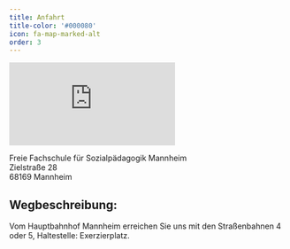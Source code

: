 ```yaml
---
title: Anfahrt
title-color: '#000080'
icon: fa-map-marked-alt
order: 3
---
```


<iframe src="https://www.google.com/maps/embed?pb=!1m18!1m12!1m3!1d20730.50388452964!2d8.485788010125177!3d49.497483217246305!2m3!1f0!2f0!3f0!3m2!1i1024!2i768!4f13.1!3m3!1m2!1s0x0%3A0xd54f9ec017d5384a!2sFreie%20Fachschule%20f%C3%BCr%20Sozialp%C3%A4dagogik%20Mannheim!5e0!3m2!1sde!2sde!4v1583519477265!5m2!1sde!2sde" class="card" frameborder="0" style="border:0;" allowfullscreen=""></iframe>


Freie Fachschule für Sozialpädagogik Mannheim <br>
Zielstraße 28 <br>
68169 Mannheim <br>


## Wegbeschreibung:
Vom Hauptbahnhof Mannheim erreichen Sie uns mit den Straßenbahnen 4 oder 5, Haltestelle: Exerzierplatz.

